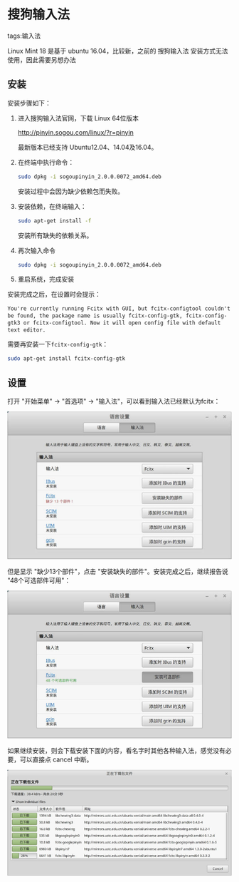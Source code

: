 # 搜狗输入法

tags:输入法

Linux Mint 18 是基于 ubuntu 16.04，比较新，之前的 搜狗输入法 安装方式无法使用，因此需要另想办法

## 安装

安装步骤如下：

1. 进入搜狗输入法官网，下载 Linux 64位版本

	http://pinyin.sogou.com/linux/?r=pinyin

	最新版本已经支持 Ubuntu12.04、14.04及16.04。

2. 在终端中执行命令：

	```bash
	sudo dpkg -i sogoupinyin_2.0.0.0072_amd64.deb
    ```

    安装过程中会因为缺少依赖包而失败。

3. 安装依赖，在终端输入：

	```bash
	sudo apt-get install -f
    ```

	安装所有缺失的依赖关系。

4. 再次输入命令

	```bash
	sudo dpkg -i sogoupinyin_2.0.0.0072_amd64.deb
    ```

5. 重启系统，完成安装

安装完成之后，在设置时会提示：

    You're currently running Fcitx with GUI, but fcitx-configtool couldn't be found, the package name is usually fcitx-config-gtk, fcitx-config-gtk3 or fcitx-configtool. Now it will open config file with default text editor.

需要再安装一下`fcitx-config-gtk`：

```bash
sudo apt-get install fcitx-config-gtk
```

## 设置

打开 "开始菜单" -> "首选项" -> "输入法"，可以看到输入法已经默认为fcitx：

![](images/fcitx.jpg)

但是显示 "缺少13个部件"，点击 "安装缺失的部件"。安装完成之后，继续报告说 "48个可选部件可用"：

![](images/fcitx_2.jpg)

如果继续安装，则会下载安装下面的内容，看名字时其他各种输入法，感觉没有必要，可以直接点 cancel 中断。

![](images/fcitx_3.jpg)
